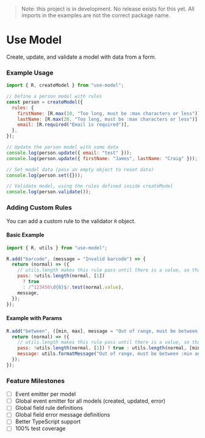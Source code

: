 > Note: this project is in development. No release exists for this yet. All imports in the examples are not the correct package name.

# Use Model

Create, update, and validate a model with data from a form.

### Example Usage

```js
import { R, createModel } from "use-model";

// Define a person model with rules
const person = createModel({
  rules: {
    firstName: [R.max(10, "Too long, must be :max characters or less")],
    lastName: [R.max(20, "Too long, must be :max characters or less")],
    email: [R.required("Email is required")],
  },
});

// Update the person model with some data
console.log(person.update({ email: "test" }));
console.log(person.update({ firstName: "James", lastName: "Craig" }));

// Set model data (pass an empty object to reset data)
console.log(person.set({}));

// Validate model, using the rules defined inside createModel
console.log(person.validate());
```

### Adding Custom Rules

You can add a custom rule to the validator `R` object.

#### Basic Example

```js
import { R, utils } from "use-model";

R.add("barcode", (message = "Invalid barcode") => {
  return (normal) => ({
    // utils.length makes this rule pass until there is a value, so that R.required may be optional
    pass: !utils.length(normal, [1])
      ? true
      : /^123456\d{8}$/.test(normal.value),
    message,
  });
});
```

#### Example with Params

```js
R.add("between", ([min, max], message = "Out of range, must be between :min and :max") => {
  return (normal) => ({
    // utils.length makes this rule pass until there is a value, so that R.required may be optional
    pass: !utils.length(normal, [1]) ? true : utils.length(normal, [min, max]),
    message: utils.formatMessage("Out of range, must be between :min and :max", { min, max }),
  });
});
```

### Feature Milestones

- [ ] Event emitter per model
- [ ] Global event emitter for all models (created, updated, error)
- [ ] Global field rule definitions
- [ ] Global field error message definitions
- [ ] Better TypeScript support
- [ ] 100% test coverage
